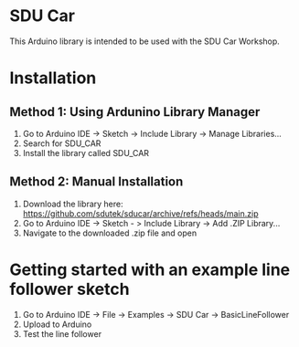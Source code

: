 # SDU Car
This Arduino library is intended to be used with the SDU Car Workshop.

# Installation

## Method 1: Using Ardunino Library Manager
1. Go to Arduino IDE -> Sketch -> Include Library -> Manage Libraries...
2. Search for SDU_CAR
3. Install the library called SDU_CAR

## Method 2: Manual Installation
1. Download the library here: https://github.com/sdutek/sducar/archive/refs/heads/main.zip
2. Go to Arduino IDE -> Sketch - > Include Library -> Add .ZIP Library...
3. Navigate to the downloaded .zip file and open

# Getting started with an example line follower sketch

1. Go to Arduino IDE -> File -> Examples -> SDU Car -> BasicLineFollower
2. Upload to Arduino
3. Test the line follower
